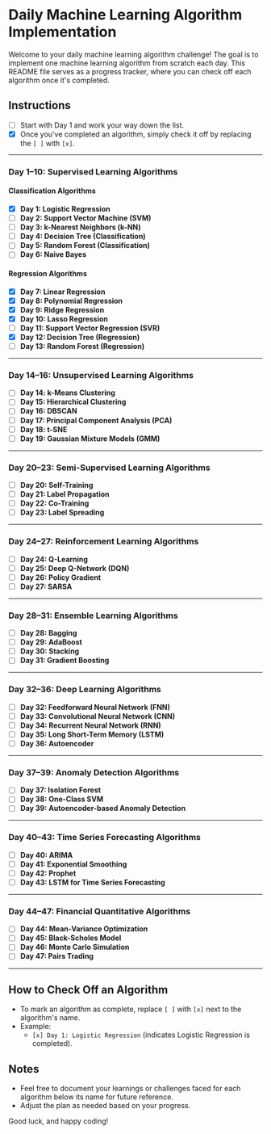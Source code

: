 # Daily Machine Learning Algorithm Implementation

Welcome to your daily machine learning algorithm challenge! The goal is to implement one machine learning algorithm from scratch each day. This README file serves as a progress tracker, where you can check off each algorithm once it's completed.

## Instructions
- [ ] Start with Day 1 and work your way down the list.
- [X] Once you've completed an algorithm, simply check it off by replacing the `[ ]` with `[x]`.

---

### Day 1–10: Supervised Learning Algorithms

#### **Classification Algorithms**
- [X] **Day 1: Logistic Regression**
- [ ] **Day 2: Support Vector Machine (SVM)**
- [ ] **Day 3: k-Nearest Neighbors (k-NN)**
- [ ] **Day 4: Decision Tree (Classification)**
- [ ] **Day 5: Random Forest (Classification)**
- [ ] **Day 6: Naive Bayes**

#### **Regression Algorithms**
- [X] **Day 7: Linear Regression**
- [X] **Day 8: Polynomial Regression**
- [X] **Day 9: Ridge Regression**
- [X] **Day 10: Lasso Regression**
- [ ] **Day 11: Support Vector Regression (SVR)**
- [X] **Day 12: Decision Tree (Regression)**
- [ ] **Day 13: Random Forest (Regression)**

---

### Day 14–16: Unsupervised Learning Algorithms
- [ ] **Day 14: k-Means Clustering**
- [ ] **Day 15: Hierarchical Clustering**
- [ ] **Day 16: DBSCAN**
- [ ] **Day 17: Principal Component Analysis (PCA)**
- [ ] **Day 18: t-SNE**
- [ ] **Day 19: Gaussian Mixture Models (GMM)**

---

### Day 20–23: Semi-Supervised Learning Algorithms
- [ ] **Day 20: Self-Training**
- [ ] **Day 21: Label Propagation**
- [ ] **Day 22: Co-Training**
- [ ] **Day 23: Label Spreading**

---

### Day 24–27: Reinforcement Learning Algorithms
- [ ] **Day 24: Q-Learning**
- [ ] **Day 25: Deep Q-Network (DQN)**
- [ ] **Day 26: Policy Gradient**
- [ ] **Day 27: SARSA**

---

### Day 28–31: Ensemble Learning Algorithms
- [ ] **Day 28: Bagging**
- [ ] **Day 29: AdaBoost**
- [ ] **Day 30: Stacking**
- [ ] **Day 31: Gradient Boosting**

---

### Day 32–36: Deep Learning Algorithms
- [ ] **Day 32: Feedforward Neural Network (FNN)**
- [ ] **Day 33: Convolutional Neural Network (CNN)**
- [ ] **Day 34: Recurrent Neural Network (RNN)**
- [ ] **Day 35: Long Short-Term Memory (LSTM)**
- [ ] **Day 36: Autoencoder**

---

### Day 37–39: Anomaly Detection Algorithms
- [ ] **Day 37: Isolation Forest**
- [ ] **Day 38: One-Class SVM**
- [ ] **Day 39: Autoencoder-based Anomaly Detection**

---

### Day 40–43: Time Series Forecasting Algorithms
- [ ] **Day 40: ARIMA**
- [ ] **Day 41: Exponential Smoothing**
- [ ] **Day 42: Prophet**
- [ ] **Day 43: LSTM for Time Series Forecasting**

---

### Day 44–47: Financial Quantitative Algorithms
- [ ] **Day 44: Mean-Variance Optimization**
- [ ] **Day 45: Black-Scholes Model**
- [ ] **Day 46: Monte Carlo Simulation**
- [ ] **Day 47: Pairs Trading**

---

## How to Check Off an Algorithm
- To mark an algorithm as complete, replace `[ ]` with `[x]` next to the algorithm's name.
- Example:
  - `[x] Day 1: Logistic Regression` (indicates Logistic Regression is completed).

## Notes
- Feel free to document your learnings or challenges faced for each algorithm below its name for future reference.
- Adjust the plan as needed based on your progress.

Good luck, and happy coding!
